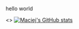 hello world

<> [![Maciej's GitHub stats](https://github-readme-stats.vercel.app/api?username=mkalka)](https://github.com/mkalka/github-readme-stats)
